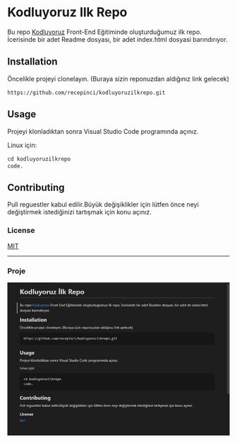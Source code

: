 # **Kodluyoruz Ilk Repo**
Bu repo [Kodluyoruz](https:/https://www.patika.dev/tr)
Front-End Eğitiminde oluşturduğumuz ilk repo. İcerisinde bir adet Readme dosyası, bir adet index.html dosyasi barındırıyor.
## **Installation**
Öncelikle projeyi clonelayın. (Buraya sizin reponuzdan aldığınız link gelecek)

```
https://github.com/recepinci/kodluyoruzilkrepo.git
```
## **Usage**
Projeyi klonladıktan sonra Visual Studio Code programında açınız.

Linux için:
```
cd kodluyoruzilkrepo
code.
```
## **Contributing**
Pull reguestler kabul edilir.Büyük değişiklikler için lütfen önce neyi değiştirmek istediğinizi tartışmak için konu açınız.

### **License**

[MIT](https://choosealicense.com/licenses/mit/)

---
### **Proje**
![Proje1](https://raw.githubusercontent.com/recepinci/kodluyoruzilkrepo/main/Readme1.JPG)



